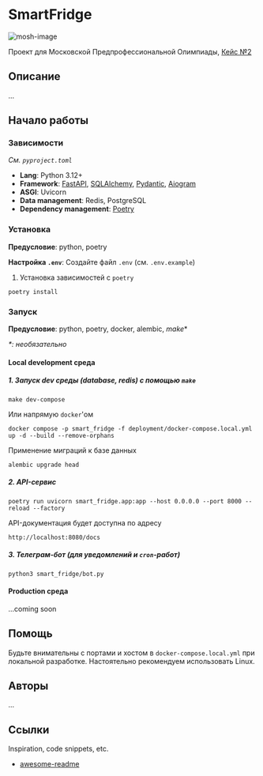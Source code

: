 # SmartFridge

![mosh-image](https://predprof.olimpiada.ru/images/logo-predporf.svg)

Проект для Московской Предпрофессиональной Олимпиады, [Кейс №2](https://cloud.predprof.olimpiada.ru/index.php/s/Rgcom3K2BHRMqDJ)

## Описание

...

## Начало работы

### Зависимости

_См. `pyproject.toml`_

- **Lang**: Python 3.12+
- **Framework**: [FastAPI](https://fastapi.tiangolo.com/), [SQLAlchemy](https://www.sqlalchemy.org/), [Pydantic](https://docs.pydantic.dev/latest/), [Aiogram](https://docs.aiogram.dev/en/v3.17.0/)
- **ASGI**: Uvicorn
- **Data management**: Redis, PostgreSQL
- **Dependency management**: [Poetry](https://python-poetry.org/docs/)

### Установка

**Предусловие**: python, poetry

**Настройка `.env`**: Создайте файл `.env` (см. `.env.example`)

1. Установка зависимостей с `poetry`

```shell
poetry install
```

### Запуск

**Предусловие**: python, poetry, docker, alembic, _make_\*

_\*: необязательно_

#### Local development среда

##### 1. Запуск dev среды (database, redis) c помощью `make`

```shell
make dev-compose
```

Или напрямую `docker`'ом

```shell
docker compose -p smart_fridge -f deployment/docker-compose.local.yml up -d --build --remove-orphans
```

Применение миграций к базе данных

```shell
alembic upgrade head
```

##### 2. API-сервис

```shell
poetry run uvicorn smart_fridge.app:app --host 0.0.0.0 --port 8000 --reload --factory
```

API-документация будет доступна по адресу

```shell
http://localhost:8080/docs
```

##### 3. Телеграм-бот (для уведомлений и `cron`-работ)

```shell
python3 smart_fridge/bot.py
```

#### Production среда

...coming soon

## Помощь

Будьте внимательны с портами и хостом в `docker-compose.local.yml` при локальной разработке.
Настоятельно рекомендуем использовать Linux.

## Авторы

...

## Ссылки

Inspiration, code snippets, etc.

- [awesome-readme](https://github.com/matiassingers/awesome-readme)
